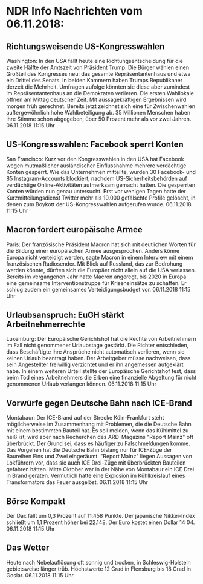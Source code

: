 # NDR Info Nachrichten vom 06.11.2018:


## Richtungsweisende US-Kongresswahlen
Washington: In den USA fällt heute eine Richtungsentscheidung für die zweite Hälfte der Amtszeit von Präsident Trump. Die Bürger wählen einen Großteil des Kongresses neu: das gesamte Repräsentantenhaus und etwa ein Drittel des Senats. In beiden Kammern haben Trumps Republikaner derzeit die Mehrheit. Umfragen zufolge könnten sie diese aber zumindest im Repräsentantenhaus an die Demokraten verlieren. Die ersten Wahllokale öffnen am Mittag deutscher Zeit. Mit aussagekräftigen Ergebnissen wird morgen früh gerechnet. Bereits jetzt zeichnet sich eine für Zwischenwahlen außergewöhnlich hohe Wahlbeteiligung ab. 35 Millionen Menschen haben ihre Stimme schon abgegeben, über 50 Prozent mehr als vor zwei Jahren. 06.11.2018 11:15 Uhr 

## US-Kongresswahlen: Facebook sperrt Konten
San Francisco:		Kurz vor den Kongresswahlen in den USA hat Facebook wegen mutmaßlicher ausländischer Einflussnahme mehrere verdächtige Konten gesperrt. Wie das Unternehmen mitteilte, wurden 30 Facebook- und 85 Instagram-Accounts blockiert, nachdem US-Sicherheitsbehörden auf verdächtige Online-Aktivitäten aufmerksam gemacht hatten. Die gesperrten Konten würden nun genau untersucht. Erst vor wenigen Tagen hatte der Kurzmitteilungsdienst Twitter mehr als 10.000 gefälschte Profile gelöscht, in denen zum Boykott der US-Kongresswahlen aufgerufen wurde. 06.11.2018 11:15 Uhr 

## Macron fordert europäische Armee
Paris: Der französische Präsident Macron hat sich mit deutlichen Worten für die Bildung einer europäischen Armee ausgesprochen. Anders könne Europa nicht verteidigt werden, sagte Macron in einem Interview mit einem französischen Radiosender. Mit Blick auf Russland, das zur Bedrohung werden könnte, dürften sich die Europäer nicht allein auf die USA verlassen. Bereits im vergangenen Jahr hatte Macron angeregt, bis 2020 in Europa eine gemeinsame Interventionstruppe für Kriseneinsätze zu schaffen. Er schlug zudem ein gemeinsames Verteidigungsbudget vor. 06.11.2018 11:15 Uhr 

## Urlaubsanspruch: EuGH stärkt Arbeitnehmerrechte
Luxemburg: Der Europäische Gerichtshof hat die Rechte von Arbeitnehmern im Fall nicht genommener Urlaubstage gestärkt. Die Richter entschieden, dass Beschäftigte ihre Ansprüche nicht automatisch verlieren, wenn sie keinen Urlaub beantragt haben. Der Arbeitgeber müsse nachweisen, dass sein Angestellter freiwillig verzichtet und er ihn angemessen aufgeklärt habe. In einem weiteren Urteil stellte der Europäische Gerichtshof fest, dass beim Tod eines Arbeitnehmers die Erben eine finanzielle Abgeltung für nicht genommenen Urlaub verlangen können. 06.11.2018 11:15 Uhr 

## Vorwürfe gegen Deutsche Bahn nach ICE-Brand
Montabaur: Der ICE-Brand auf der Strecke Köln-Frankfurt steht möglicherweise im Zusammenhang mit Problemen, die die Deutsche Bahn mit einem bestimmten Bauteil hat. Es soll melden, wenn das Kühlmittel zu heiß ist, wird aber nach Recherchen des ARD-Magazins "Report Mainz" oft überbrückt. Der Grund sei, dass es häufiger zu Falschmeldungen komme. Das Vorgehen hat die Deutsche Bahn bislang nur für ICE-Züge der Baureihen Eins und Zwei eingeräumt. "Report Mainz" liegen Aussagen von Lokführern vor, dass sie auch ICE Drei-Züge mit überbrückten Bauteilen gefahren hätten. Mitte Oktober war in der Nähe von Montabaur ein ICE Drei in Brand geraten. Vermutlich hatte eine Explosion im Kühlkreislauf eines Transformators das Feuer ausgelöst. 06.11.2018 11:15 Uhr 

## Börse Kompakt
Der Dax fällt um 0,3 Prozent auf 11.458 Punkte. Der japanische Nikkei-Index schließt um  1,1  Prozent höher bei  22.148. Der Euro kostet einen Dollar 14 04. 06.11.2018 11:15 Uhr 

## Das Wetter
Heute nach Nebelauflösung  oft sonnig und trocken, in Schleswig-Holstein gebietsweise länger trüb. Höchstwerte 12 Grad in Flensburg bis 18 Grad in Goslar. 06.11.2018 11:15 Uhr 
